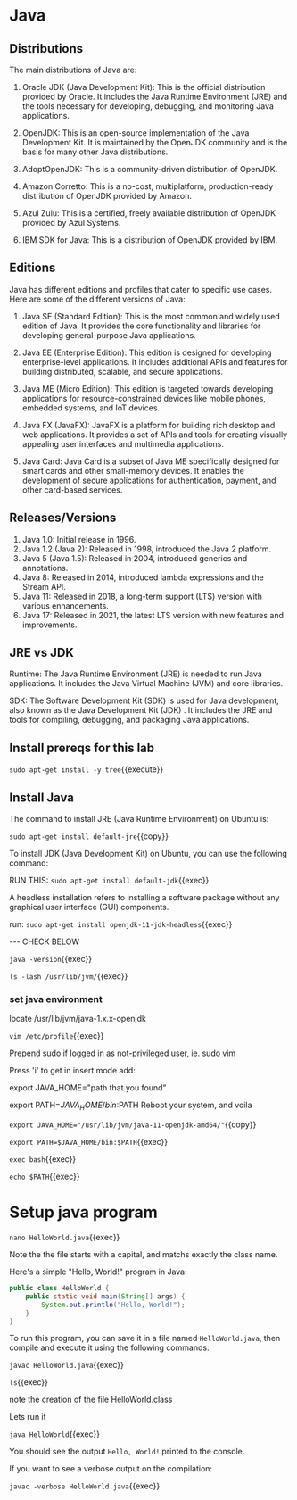 # Java

## Distributions

The main distributions of Java are:

1. Oracle JDK (Java Development Kit): This is the official distribution provided by Oracle. It includes the Java Runtime Environment (JRE) and the tools necessary for developing, debugging, and monitoring Java applications.

2. OpenJDK: This is an open-source implementation of the Java Development Kit. It is maintained by the OpenJDK community and is the basis for many other Java distributions.

3. AdoptOpenJDK: This is a community-driven distribution of OpenJDK. 

4. Amazon Corretto: This is a no-cost, multiplatform, production-ready distribution of OpenJDK provided by Amazon. 

5. Azul Zulu: This is a certified, freely available distribution of OpenJDK provided by Azul Systems.

6. IBM SDK for Java: This is a distribution of OpenJDK provided by IBM. 

## Editions

Java has different editions and profiles that cater to specific use cases. Here are some of the different versions of Java:

1. Java SE (Standard Edition): This is the most common and widely used edition of Java. It provides the core functionality and libraries for developing general-purpose Java applications.

2. Java EE (Enterprise Edition): This edition is designed for developing enterprise-level applications. It includes additional APIs and features for building distributed, scalable, and secure applications.

3. Java ME (Micro Edition): This edition is targeted towards developing applications for resource-constrained devices like mobile phones, embedded systems, and IoT devices.

4. Java FX (JavaFX): JavaFX is a platform for building rich desktop and web applications. It provides a set of APIs and tools for creating visually appealing user interfaces and multimedia applications.

5. Java Card: Java Card is a subset of Java ME specifically designed for smart cards and other small-memory devices. It enables the development of secure applications for authentication, payment, and other card-based services.


## Releases/Versions

1. Java 1.0: Initial release in 1996.
2. Java 1.2 (Java 2): Released in 1998, introduced the Java 2 platform.
3. Java 5 (Java 1.5): Released in 2004, introduced generics and annotations.
4. Java 8: Released in 2014, introduced lambda expressions and the Stream API.
5. Java 11: Released in 2018, a long-term support (LTS) version with various enhancements.
6. Java 17: Released in 2021, the latest LTS version with new features and improvements.

## JRE vs JDK 

Runtime: The Java Runtime Environment (JRE) is needed to run Java applications. It includes the Java Virtual Machine (JVM) and core libraries.

SDK: The Software Development Kit (SDK) is used for Java development, also known as the Java Development Kit (JDK) . It includes the JRE and tools for compiling, debugging, and packaging Java applications.

## Install prereqs for this lab

`sudo apt-get install -y tree`{{execute}}


## Install Java

The command to install JRE (Java Runtime Environment) on Ubuntu is:


`sudo apt-get install default-jre`{{copy}}

To install JDK (Java Development Kit) on Ubuntu, you can use the following command:

RUN THIS: `sudo apt-get install default-jdk`{{exec}}

A headless installation refers to installing a software package without any graphical user interface (GUI) components.

run: `sudo apt-get install openjdk-11-jdk-headless`{{exec}}



--- CHECK BELOW

`java -version`{{exec}}



`ls -lash /usr/lib/jvm/`{{exec}}

### set java environment

locate /usr/lib/jvm/java-1.x.x-openjdk

 `vim /etc/profile`{{exec}}

Prepend sudo if logged in as not-privileged user, ie. sudo vim

Press 'i' to get in insert mode
add:

export JAVA_HOME="path that you found"

export PATH=$JAVA_HOME/bin:$PATH
Reboot your system, and voila

`export JAVA_HOME="/usr/lib/jvm/java-11-openjdk-amd64/"`{{copy}}

`export PATH=$JAVA_HOME/bin:$PATH`{{exec}}

`exec bash`{{exec}}

`echo $PATH`{{exec}}

# Setup java program




`nano HelloWorld.java`{{exec}}

Note the the file starts with a capital, and matchs exactly the class name.

Here's a simple "Hello, World!" program in Java:

```java
public class HelloWorld {
    public static void main(String[] args) {
        System.out.println("Hello, World!");
    }
}
```

To run this program, you can save it in a file named `HelloWorld.java`, then compile and execute it using the following commands:

`javac HelloWorld.java`{{exec}}

`ls`{{exec}}

note the creation of the file HelloWorld.class

Lets run it


`java HelloWorld`{{exec}}


You should see the output `Hello, World!` printed to the console.

If you want to see a verbose output on the compilation:

`javac -verbose HelloWorld.java`{{exec}}